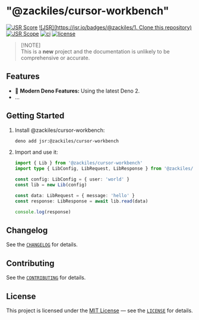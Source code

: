 # "@zackiles/cursor-workbench"

[![JSR Score](https://jsr.io/badges/@zackiles/cursor-workbench/score)](https://jsr.io/@zackiles/cursor-workbench)
[![JSR](https://jsr.io/badges/@zackiles/1. Clone this repository)](https://jsr.io/@zackiles/cursor-workbench)
[![JSR Scope](https://jsr.io/badges/@zackiles)](https://jsr.io/@zackiles)
[![ci](https://github.com/zackiles/cursor-workbench/actions/workflows/ci.yml/badge.svg)](https://github.com/zackiles/cursor-workbench/actions/workflows/ci.yml)
[![license](https://img.shields.io/badge/License-MIT-blue.svg)](https://github.com/zackiles/cursor-workbench/blob/main/LICENSE)



> [!NOTE]\
> This is a **new** project and the documentation is unlikely to be comprehensive or accurate.

## Features

- 🦖 **Modern Deno Features:** Using the latest Deno 2.
- ...

## Getting Started

1. Install @zackiles/cursor-workbench:

   ```sh
   deno add jsr:@zackiles/cursor-workbench
   ```

2. Import and use it:

   ```typescript
   import { Lib } from '@zackiles/cursor-workbench'
   import type { LibConfig, LibRequest, LibResponse } from '@zackiles/cursor-workbench'

   const config: LibConfig = { user: 'world' }
   const lib = new Lib(config)

   const data: LibRequest = { message: 'hello' }
   const response: LibResponse = await lib.read(data)

   console.log(response)
   ```

## **Changelog**

See the [`CHANGELOG`](CHANGELOG.md) for details.

## **Contributing**

See the [`CONTRIBUTING`](CONTRIBUTING.md) for details.

## **License**

This project is licensed under the [MIT License](https://opensource.org/licenses/MIT) — see the [`LICENSE`](LICENSE) for details.
